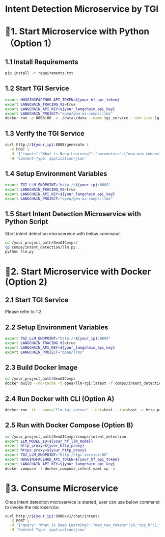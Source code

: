 # Intent Detection Microservice by TGI

# 🚀1. Start Microservice with Python（Option 1）

## 1.1 Install Requirements

```bash
pip install -r requirements.txt
```

## 1.2 Start TGI Service

```bash
export HUGGINGFACEHUB_API_TOKEN=${your_hf_api_token}
export LANGCHAIN_TRACING_V2=true
export LANGCHAIN_API_KEY=${your_langchain_api_key}
export LANGCHAIN_PROJECT="opea/gen-ai-comps:llms"
docker run -p 8008:80 -v ./data:/data --name tgi_service --shm-size 1g ghcr.io/huggingface/text-generation-inference:1.4 --model-id ${your_hf_llm_model}
```

## 1.3 Verify the TGI Service

```bash
curl http://${your_ip}:8008/generate \
  -X POST \
  -d '{"inputs":"What is Deep Learning?","parameters":{"max_new_tokens":17, "do_sample": true}}' \
  -H 'Content-Type: application/json'
```

## 1.4 Setup Environment Variables

```bash
export TGI_LLM_ENDPOINT="http://${your_ip}:8008"
export LANGCHAIN_TRACING_V2=true
export LANGCHAIN_API_KEY=${your_langchain_api_key}
export LANGCHAIN_PROJECT="opea/gen-ai-comps:llms"
```

## 1.5 Start Intent Detection Microservice with Python Script

Start intent detection microservice with below command.

```bash
cd /your_project_path/GenAIComps/
cp comps/intent_detection/llm.py .
python llm.py
```

# 🚀2. Start Microservice with Docker (Option 2)

## 2.1 Start TGI Service

Please refer to 1.2.

## 2.2 Setup Environment Variables

```bash
export TGI_LLM_ENDPOINT="http://${your_ip}:8008"
export LANGCHAIN_TRACING_V2=true
export LANGCHAIN_API_KEY=${your_langchain_api_key}
export LANGCHAIN_PROJECT="opea/llms"
```

## 2.3 Build Docker Image

```bash
cd /your_project_path/GenAIComps
docker build --no-cache -t opea/llm-tgi:latest -f comps/intent_detection/Dockerfile .
```

## 2.4 Run Docker with CLI (Option A)

```bash
docker run -it --name="llm-tgi-server" --net=host --ipc=host -e http_proxy=$http_proxy -e https_proxy=$https_proxy -e TGI_LLM_ENDPOINT=$TGI_LLM_ENDPOINT -e HUGGINGFACEHUB_API_TOKEN=$HUGGINGFACEHUB_API_TOKEN opea/llm-tgi:latest
```

## 2.5 Run with Docker Compose (Option B)

```bash
cd /your_project_path/GenAIComps/comps/intent_detection
export LLM_MODEL_ID=${your_hf_llm_model}
export http_proxy=${your_http_proxy}
export https_proxy=${your_http_proxy}
export TGI_LLM_ENDPOINT="http://tgi-service:80"
export HUGGINGFACEHUB_API_TOKEN=${your_hf_api_token}
export LANGCHAIN_API_KEY=${your_langchain_api_key}
docker compose -f docker_compose_intent.yaml up -d
```

# 🚀3. Consume Microservice

Once intent detection microservice is started, user can use below command to invoke the microservice.

```bash
curl http://${your_ip}:9000/v1/chat/intent\
  -X POST \
  -d '{"query":"What is Deep Learning?","max_new_tokens":10,"top_k":1,"temperature":0.001,"streaming":false}' \
  -H 'Content-Type: application/json'
```
